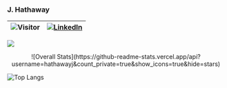 ### J. Hathaway

|  ![Visitor](https://visitor-badge.laobi.icu/badge?page_id=hathawayj.hathawayj)    |  <a href="<https://www.linkedin.com/in/hathawayj/>">![LinkedIn](https://img.shields.io/badge/LinkedIn-0077B5?style=for-the-badge&logo=linkedin&logoColor=white)</a>    |
| ---- | ---- |

![](banner.gif)

<p align='center'>
![Overall Stats](https://github-readme-stats.vercel.app/api?username=hathawayj&count_private=true&show_icons=true&hide=stars)

![Top Langs](https://github-readme-stats.vercel.app/api/top-langs/?username=hathawayj&layout=compact)
</p>



